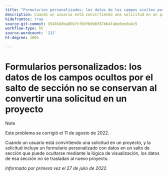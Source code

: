 ```yaml
---
title: "Formularios personalizados: los datos de los campos ocultos por el salto de sección no se conservan al convertir una solicitud en un proyecto"
description: Cuando un usuario está convirtiendo una solicitud en un proyecto, y la solicitud incluye un formulario personalizado con datos en un salto de sección que puede ocultarse mediante la lógica de visualización, los datos de esa sección no se trasladan al nuevo proyecto.
hidefromtoc: true
source-git-commit: 354016dba85b7cf8dfb908f87bb4fabedee3e4c5
workflow-type: ht
source-wordcount: '131'
ht-degree: 100%

---
```


# Formularios personalizados: los datos de los campos ocultos por el salto de sección no se conservan al convertir una solicitud en un proyecto

>[!NOTE]
>
> Este problema se corrigió el 11 de agosto de 2022.

Cuando un usuario está convirtiendo una solicitud en un proyecto, y la solicitud incluye un formulario personalizado con datos en un salto de sección que puede ocultarse mediante la lógica de visualización, los datos de esa sección no se trasladan al nuevo proyecto.

_Informado por primera vez el 27 de julio de 2022._

